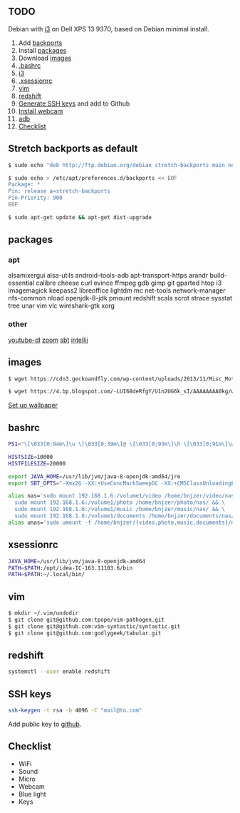 ## TODO

Debian with [i3](https://i3wm.org/) on Dell XPS 13 9370, based on Debian minimal install.

1. Add [backports](#stretch-backports-as-default)
1. Install [packages](#packages)
1. Download [images](#images)
1. [.bashrc](#bashrc)
1. [i3](./.config/i3)
1. [.xsessionrc](#xsessionrc)
1. [vim](#vim)
1. [redshift](#redshift)
1. [Generate SSH keys](#ssh-keys) and add to Github
1. [Install webcam](https://www.dell.com/community/Linux-General/Dell-xps-13-9370-Webcam-support/m-p/6094475#M16157)
1. [adb](./adb.sh)
1. [Checklist](#checklist)

## Stretch backports as default

```bash
$ sudo echo "deb http://ftp.debian.org/debian stretch-backports main non-free" > /etc/apt/sources.list.d/backports.list

$ sudo echo > /etc/apt/preferences.d/backports << EOF
Package: *
Pin: release a=stretch-backports
Pin-Priority: 900
EOF

$ sudo apt-get update && apt-get dist-upgrade
```

## packages

### apt

alsamixergui
alsa-utils
android-tools-adb
apt-transport-https
arandr
build-essential
calibre
cheese
curl
evince
ffmpeg
gdb
gimp
git
gparted
htop
i3
imagemagick
keepass2
libreoffice
lightdm
mc
net-tools
network-manager
nfs-common
nload
openjdk-8-jdk
pmount
redshift
scala
scrot
strace
sysstat
tree
unar
vim
vlc
wireshark-gtk 
xorg

### other

[youtube-dl](https://github.com/rg3/youtube-dl)
[zoom](https://zoom.us/download?os=linux)
[sbt](http://www.scala-sbt.org/download.html)
[intellij](https://www.jetbrains.com/idea/download/#section=linux)

## images

```bash
$ wget https://cdn3.geckoandfly.com/wp-content/uploads/2013/11/Misc_Motivational_323193.jpg -O ~/.config/wallpaper.jpg

$ wget https://4.bp.blogspot.com/-LUI68deRfgY/U1n2UG6k_sI/AAAAAAAA0kg/wnu-P0HpbRo/s0/Locked+Keyboard_Ultra+HD.jpg -O - | convert - -resize 1920x1080 ~/.config/screenlocked.png
```

[Set up wallpaper](https://vorkbaard.nl/update-alternatives-in-debian-wheezy-changing-the-logon-wallpaper-the-right-way/)

## bashrc

```bash
PS1="\[\033[0;94m\]\u \[\033[0;39m\]@ \[\033[0;93m\]\h \[\033[0;91m\]\w \[\033[0;39m\]$ \[\033[0m\]"

HISTSIZE=10000
HISTFILESIZE=20000

export JAVA_HOME=/usr/lib/jvm/java-8-openjdk-amd64/jre
export SBT_OPTS="-Xmx2G -XX:+UseConcMarkSweepGC -XX:+CMSClassUnloadingEnabled -XX:MaxPermSize=2G -Xss2M  -Duser.timezone=GMT"

alias nas='sudo mount 192.168.1.6:/volume1/video /home/bnjzer/video/nas/ && \
  sudo mount 192.168.1.6:/volume1/photo /home/bnjzer/photo/nas/ && \
  sudo mount 192.168.1.6:/volume1/music /home/bnjzer/music/nas/ && \
  sudo mount 192.168.1.6:/volume1/documents /home/bnjzer/documents/nas/'
alias unas='sudo umount -f /home/bnjzer/{video,photo,music,documents}/nas/'
```

## xsessionrc

```bash
JAVA_HOME=/usr/lib/jvm/java-8-openjdk-amd64
PATH=$PATH:/opt/idea-IC-163.11103.6/bin
PATH=$PATH:~/.local/bin/
```

## vim


```bash
$ mkdir ~/.vim/undodir
$ git clone git@github.com:tpope/vim-pathogen.git
$ git clone git@github.com:vim-syntastic/syntastic.git
$ git clone git@github.com:godlygeek/tabular.git
```

## redshift

```bash
systemctl --user enable redshift
```

## SSH keys

```bash
ssh-keygen -t rsa -b 4096 -C "mail@to.com"
```

Add public key to [github](https://github.com/settings/keys).

## Checklist

- WiFi
- Sound
- Micro
- Webcam
- Blue light
- Keys

